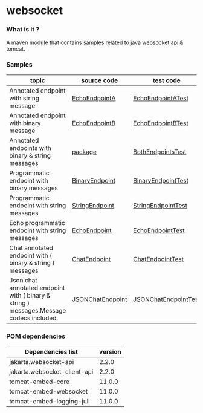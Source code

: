 # websocket

### What is it ?

A maven module that contains samples related to java websocket api & tomcat.

### Samples

| topic                                                                                   | source code                                                                              | test code                                                                                        |
|-----------------------------------------------------------------------------------------|------------------------------------------------------------------------------------------|--------------------------------------------------------------------------------------------------|
| Annotated endpoint with string message                                                  | [EchoEndpointA](./src/main/java/org/sample/websocket/annotated/EchoEndpointA.java)       | [EchoEndpointATest](./src/test/java/org/sample/websocket/annotated/EchoEndpointATest.java)       |
| Annotated endpoint with binary message                                                  | [EchoEndpointB](./src/main/java/org/sample/websocket/annotated/EchoEndpointB.java)       | [EchoEndpointBTest](./src/test/java/org/sample/websocket/annotated/EchoEndpointBTest.java)       |
| Annotated endpoints with binary & string messages                                       | [package](./src/main/java/org/sample/websocket/annotated)                                | [BothEndpointsTest](./src/test/java/org/sample/websocket/annotated/BothEndpointsTest.java)       |
| Programmatic endpoint with binary messages                                              | [BinaryEndpoint](./src/main/java/org/sample/websocket/programatic/BinaryEndpoint.java)   | [BinaryEndpointTest](./src/test/java/org/sample/websocket/programatic/BinaryEndpointTest.java)   |
| Programmatic endpoint with string messages                                              | [StringEndpoint](./src/main/java/org/sample/websocket/programatic/StringEndpoint.java)   | [StringEndpointTest](./src/test/java/org/sample/websocket/programatic/StringEndpointTest.java)   |
| Echo programmatic endpoint with string messages                                         | [EchoEndpoint](./src/main/java/org/sample/websocket/echo/EchoEndpoint.java)              | [EchoEndpointTest](./src/test/java/org/sample/websocket/echo/EchoEndpointTest.java)              |
| Chat annotated endpoint with ( binary & string ) messages                               | [ChatEndpoint](./src/main/java/org/sample/websocket/chat/ChatEndpoint.java)              | [ChatEndpointTest](./src/test/java/org/sample/websocket/chat/ChatEndpointTest.java)              |
| Json chat annotated endpoint with ( binary & string ) messages.Message codecs included. | [JSONChatEndpoint](./src/main/java/org/sample/websocket/chat_json/JSONChatEndpoint.java) | [JSONChatEndpointTest](./src/test/java/org/sample/websocket/chat_json/JSONChatEndpointTest.java) |

### POM dependencies

| Dependencies list                                     | version |
|-------------------------------------------------------|---------|
| <artifactId>jakarta.websocket-api</artifactId>        | 2.2.0   |
| <artifactId>jakarta.websocket-client-api</artifactId> | 2.2.0   |
| <artifactId>tomcat-embed-core</artifactId>            | 11.0.0  |
| <artifactId>tomcat-embed-websocket</artifactId>       | 11.0.0  |
| <artifactId>tomcat-embed-logging-juli</artifactId>    | 11.0.0  |
